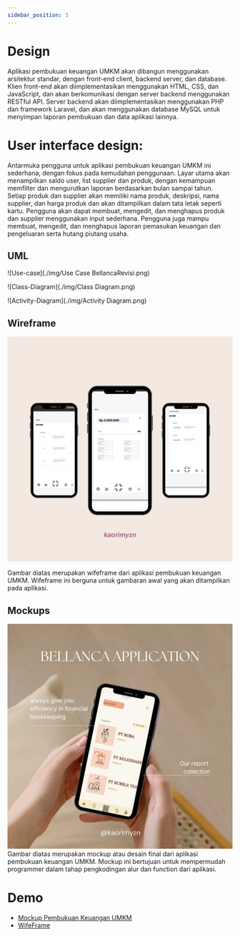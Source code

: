 ```yaml
---
sidebar_position: 3
---
```


# Design

Aplikasi pembukuan keuangan UMKM akan dibangun menggunakan arsitektur standar, dengan front-end client, backend server, dan database. Klien front-end akan diimplementasikan menggunakan HTML, CSS, dan JavaScript, dan akan berkomunikasi dengan server backend menggunakan RESTful API. Server backend akan diimplementasikan menggunakan PHP dan framework Laravel, dan akan menggunakan database MySQL untuk menyimpan laporan pembukuan dan data aplikasi lainnya.

# User interface design:

Antarmuka pengguna untuk aplikasi pembukuan keuangan UMKM ini sederhana, dengan fokus pada kemudahan penggunaan. Layar utama akan menampilkan saldo user, list supplier dan produk, dengan kemampuan memfilter dan mengurutkan laporan berdasarkan bulan sampai tahun. Setiap produk dan supplier akan memiliki nama produk, deskripsi, nama supplier, dan harga produk dan akan ditampilkan dalam tata letak seperti kartu. Pengguna akan dapat membuat, mengedit, dan menghapus produk dan supplier menggunakan input sederhana. Pengguna juga mampu membuat, mengedit, dan menghapus laporan pemasukan keuangan dan pengeluaran serta hutang piutang usaha.

## UML

![Use-case](./img/Use  Case BellancaRevisi.png)

![Class-Diagram](./img/Class Diagram.png)

![Activity-Diagram](./img/Activity Diagram.png)


## Wireframe

![1](./img/wifeframe.webp)

Gambar diatas merupakan wifeframe dari aplikasi pembukuan keuangan UMKM. Wifeframe ini berguna untuk gambaran awal yang akan ditampilkan pada aplikasi. 

## Mockups


![2](./img/mockup.webp)
Gambar diatas merupakan mockup atau desain final dari aplikasi pembukuan keuangan UMKM. Mockup ini bertujuan untuk mempermudah programmer dalam tahap pengkodingan alur dan function dari aplikasi.

# Demo
- [Mockup Pembukuan Keuangan UMKM](https://www.figma.com/file/wFfcgxi3dVqlnqV700rZn5/MOCKUPGIA?node-id=0%3A1&t=YMMJCBwFlULTCOWq-0)
- [WifeFrame](https://www.figma.com/file/0WjLSPbN2JeraiW7XZTWfA/Userflow%2C-SiteMap%2C-Wireframe_Agia?node-id=0%3A1&t=b9iFsNxs29xlfH8A-0)